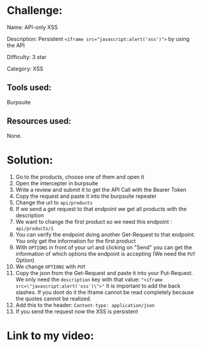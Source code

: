 # Challenge: 

Name: API-only XSS

Description: Persistent `<iframe src="javascript:alert('xss')">` by using the API

Difficulty: 3 star

Category: XSS

## Tools used:

Burpsuite

## Resources used:

None.

# Solution:

1. Go to the products, choose one of them and open it
2. Open the intercepter in burpsuite
3. Write a review and submit it to get the API Call with the Bearer Token
4. Copy the request and paste it into the burpsuite repeater
5. Change the url to `api/products`
6. If we send a get request to that endpoint we get all products with the description
7. We want to change the first product so we need this endpoint : `api/products/1`
8. You can verify the endpoint doing another Get-Request to that endpoint. You only get the information for the first product
9. With `OPTIONS` in front of your url and clicking on "Send" you can get the information of which options the endpoint is accepting (We need the `PUT` Option)
10. We change `OPTIONS` with `PUT`
11. Copy the json from the Get-Request and paste it into your Put-Request. We only need the `description` key with that value:  `"<iframe src=\"javascript:alert('xss')\">"`
    It is important to add the back slashes. If you dont do it the iframe cannot be read completely because the quotes cannot be realized.
12. Add this to the header: `Content-type: application/json`
13. If you send the request now the XSS is persistent

# Link to my video: 


